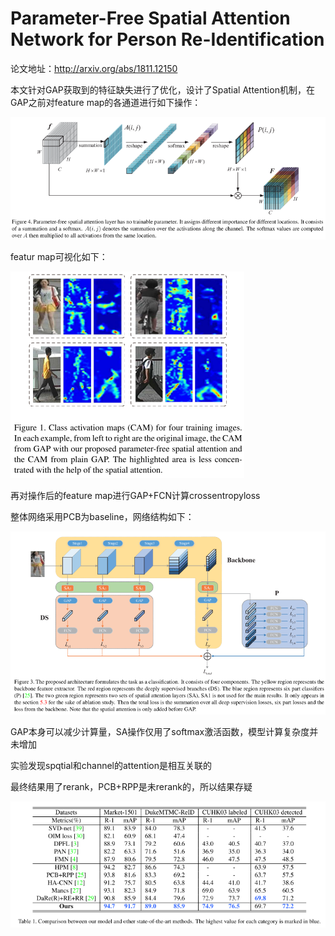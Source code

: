 # Parameter-Free Spatial Attention Network for Person Re-Identification

论文地址：http://arxiv.org/abs/1811.12150

本文针对GAP获取到的特征缺失进行了优化，设计了Spatial Attention机制，在GAP之前对feature map的各通道进行如下操作：

![Fig4](Fig4.png)

featur map可视化如下：

![Fig1](Fig1.png)

再对操作后的feature map进行GAP+FCN计算crossentropyloss

整体网络采用PCB为baseline，网络结构如下：

![Fig3](Fig3.png)

GAP本身可以减少计算量，SA操作仅用了softmax激活函数，模型计算复杂度并未增加

实验发现spqtial和channel的attention是相互关联的

最终结果用了rerank，PCB+RPP是未rerank的，所以结果存疑

![Table1](Table1.png)
